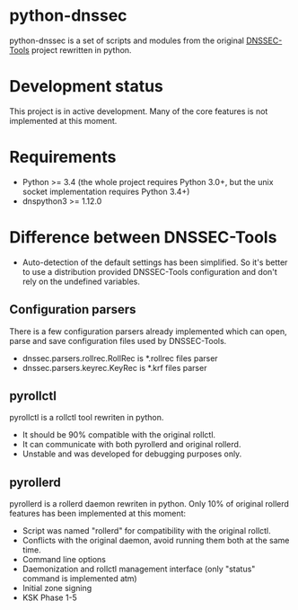 python-dnssec
=============

python-dnssec is a set of scripts and modules from the original
[DNSSEC-Tools](http://www.dnssec-tools.org/) project rewritten in python.


Development status
==================

This project is in active development.
Many of the core features is not implemented at this moment.


Requirements
============

* Python >= 3.4 (the whole project requires Python 3.0+,
but the unix socket implementation requires Python 3.4+)
* dnspython3 >= 1.12.0


Difference between DNSSEC-Tools
===============================

* Auto-detection of the default settings has been simplified.
So it's better to use a distribution provided DNSSEC-Tools configuration
and don't rely on the undefined variables.


Configuration parsers
---------------------

There is a few configuration parsers already implemented
which can open, parse and save configuration files used by DNSSEC-Tools.

* dnssec.parsers.rollrec.RollRec is *.rollrec files parser
* dnssec.parsers.keyrec.KeyRec is *.krf files parser


pyrollctl
---------

pyrollctl is a rollctl tool rewriten in python.

* It should be 90% compatible with the original rollctl.
* It can communicate with both pyrollerd and original rollerd.
* Unstable and was developed for debugging purposes only.


pyrollerd
---------

pyrollerd is a rollerd daemon rewriten in python.
Only 10% of original rollerd features has been implemented at this moment:

* Script was named "rollerd" for compatibility with the original rollctl.
* Conflicts with the original daemon, avoid running them both at the same time.
* Command line options
* Daemonization and rollctl management interface (only "status" command is implemented atm)
* Initial zone signing
* KSK Phase 1-5
